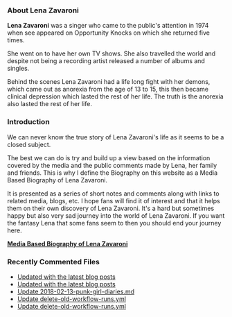 ### About Lena Zavaroni

<p><strong>Lena Zavaroni</strong> was a singer who came to the public's attention in 1974 when see appeared on Opportunity Knocks on which she returned five times.</p>

<p>She went on to have her own TV shows. She also travelled the world and despite not being a recording artist released a number of albums and singles.</p>

<p>Behind the scenes Lena Zavaroni had a life long fight with her demons, which came out as anorexia from the age of 13 to 15, this then became clinical depression which lasted the rest of her life. The truth is the anorexia also lasted the rest of her life.</p>

### Introduction

<p>We can never know the true story of Lena Zavaroni's life as it seems to be a closed subject.</p>

<p>The best we can do is try and build up a view based on the information covered by the media and the public comments made by Lena, her family and friends. This is why I define the Biography on this website as a Media Based Biography of Lena Zavaroni.</p>

<p>It is presented as a series of short notes and comments along with links to related media, blogs, etc. I hope fans will find it of interest and that it helps them on their own discovery of Lena Zavaroni. It's a hard but sometimes happy but also very sad journey into the world of Lena Zavaroni. If you want the fantasy Lena that some fans seem to then you should end your journey here.</p>

<a href="https://fanzoflenazavaroni.github.io/biography/lena-zavaroni/"><strong>Media Based Biography of Lena Zavaroni</strong></a>

### Recently Commented Files

<!-- BLOG-POST-LIST:START -->
- [Updated with the latest blog posts](https://github.com/FanzOfLenaZavaroni/fanzoflenazavaroni.github.io/commit/49843c3438a1670d09c182ba16f6751845d25a8a)
- [Updated with the latest blog posts](https://github.com/FanzOfLenaZavaroni/fanzoflenazavaroni.github.io/commit/dd172ce79f0c946532a47a13f503d8b05567f833)
- [Update 2018-02-13-punk-girl-diaries.md](https://github.com/FanzOfLenaZavaroni/fanzoflenazavaroni.github.io/commit/2b4d950cd9a6b300654b37dcdb7019d95e9a09db)
- [Update delete-old-workflow-runs.yml](https://github.com/FanzOfLenaZavaroni/fanzoflenazavaroni.github.io/commit/ac154ee7b24f495eed082a913e0505611127849a)
- [Update delete-old-workflow-runs.yml](https://github.com/FanzOfLenaZavaroni/fanzoflenazavaroni.github.io/commit/c9e40bd26d80066aef796e8393dbe9f960f1351d)
<!-- BLOG-POST-LIST:END -->
